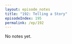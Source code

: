 ```yaml
---
layout: episode_notes
title: "192: Telling a Story"
episodeIndex: 195
permalink: /ep/192
---
```

No notes yet.
